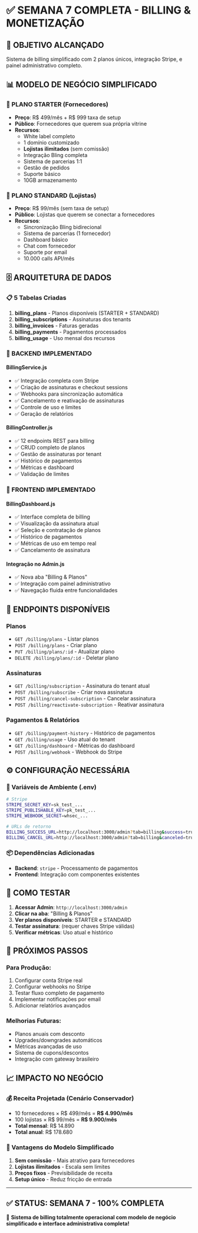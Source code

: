 # ✅ SEMANA 7 COMPLETA - BILLING & MONETIZAÇÃO

## 🎯 OBJETIVO ALCANÇADO
Sistema de billing simplificado com 2 planos únicos, integração Stripe, e painel administrativo completo.

## 📊 MODELO DE NEGÓCIO SIMPLIFICADO

### 🏢 PLANO STARTER (Fornecedores)
- **Preço**: R$ 499/mês + R$ 999 taxa de setup
- **Público**: Fornecedores que querem sua própria vitrine
- **Recursos**:
  - White label completo
  - 1 domínio customizado
  - **Lojistas ilimitados** (sem comissão)
  - Integração Bling completa
  - Sistema de parcerias 1:1
  - Gestão de pedidos
  - Suporte básico
  - 10GB armazenamento

### 🏪 PLANO STANDARD (Lojistas)
- **Preço**: R$ 99/mês (sem taxa de setup)
- **Público**: Lojistas que querem se conectar a fornecedores
- **Recursos**:
  - Sincronização Bling bidirecional
  - Sistema de parcerias (1 fornecedor)
  - Dashboard básico
  - Chat com fornecedor
  - Suporte por email
  - 10.000 calls API/mês

## 🗄️ ARQUITETURA DE DADOS

### 📋 5 Tabelas Criadas
1. **billing_plans** - Planos disponíveis (STARTER + STANDARD)
2. **billing_subscriptions** - Assinaturas dos tenants
3. **billing_invoices** - Faturas geradas
4. **billing_payments** - Pagamentos processados
5. **billing_usage** - Uso mensal dos recursos

### 🔧 BACKEND IMPLEMENTADO

#### BillingService.js
- ✅ Integração completa com Stripe
- ✅ Criação de assinaturas e checkout sessions
- ✅ Webhooks para sincronização automática
- ✅ Cancelamento e reativação de assinaturas
- ✅ Controle de uso e limites
- ✅ Geração de relatórios

#### BillingController.js
- ✅ 12 endpoints REST para billing
- ✅ CRUD completo de planos
- ✅ Gestão de assinaturas por tenant
- ✅ Histórico de pagamentos
- ✅ Métricas e dashboard
- ✅ Validação de limites

### 🎨 FRONTEND IMPLEMENTADO

#### BillingDashboard.js
- ✅ Interface completa de billing
- ✅ Visualização da assinatura atual
- ✅ Seleção e contratação de planos
- ✅ Histórico de pagamentos
- ✅ Métricas de uso em tempo real
- ✅ Cancelamento de assinatura

#### Integração no Admin.js
- ✅ Nova aba "Billing & Planos"
- ✅ Integração com painel administrativo
- ✅ Navegação fluida entre funcionalidades

## 🔗 ENDPOINTS DISPONÍVEIS

### Planos
- `GET /billing/plans` - Listar planos
- `POST /billing/plans` - Criar plano
- `PUT /billing/plans/:id` - Atualizar plano
- `DELETE /billing/plans/:id` - Deletar plano

### Assinaturas
- `GET /billing/subscription` - Assinatura do tenant atual
- `POST /billing/subscribe` - Criar nova assinatura
- `POST /billing/cancel-subscription` - Cancelar assinatura
- `POST /billing/reactivate-subscription` - Reativar assinatura

### Pagamentos & Relatórios
- `GET /billing/payment-history` - Histórico de pagamentos
- `GET /billing/usage` - Uso atual do tenant
- `GET /billing/dashboard` - Métricas do dashboard
- `POST /billing/webhook` - Webhook do Stripe

## ⚙️ CONFIGURAÇÃO NECESSÁRIA

### 🔑 Variáveis de Ambiente (.env)
```bash
# Stripe
STRIPE_SECRET_KEY=sk_test_...
STRIPE_PUBLISHABLE_KEY=pk_test_...
STRIPE_WEBHOOK_SECRET=whsec_...

# URLs de retorno
BILLING_SUCCESS_URL=http://localhost:3000/admin?tab=billing&success=true
BILLING_CANCEL_URL=http://localhost:3000/admin?tab=billing&canceled=true
```

### 📦 Dependências Adicionadas
- **Backend**: `stripe` - Processamento de pagamentos
- **Frontend**: Integração com componentes existentes

## 🚀 COMO TESTAR

1. **Acessar Admin**: `http://localhost:3000/admin`
2. **Clicar na aba**: "Billing & Planos"
3. **Ver planos disponíveis**: STARTER e STANDARD
4. **Testar assinatura**: (requer chaves Stripe válidas)
5. **Verificar métricas**: Uso atual e histórico

## 🎯 PRÓXIMOS PASSOS

### Para Produção:
1. Configurar conta Stripe real
2. Configurar webhooks no Stripe
3. Testar fluxo completo de pagamento
4. Implementar notificações por email
5. Adicionar relatórios avançados

### Melhorias Futuras:
- Planos anuais com desconto
- Upgrades/downgrades automáticos
- Métricas avançadas de uso
- Sistema de cupons/descontos
- Integração com gateway brasileiro

## 📈 IMPACTO NO NEGÓCIO

### 💰 Receita Projetada (Cenário Conservador)
- 10 fornecedores × R$ 499/mês = **R$ 4.990/mês**
- 100 lojistas × R$ 99/mês = **R$ 9.900/mês**
- **Total mensal**: R$ 14.890
- **Total anual**: R$ 178.680

### 🎯 Vantagens do Modelo Simplificado
1. **Sem comissão** - Mais atrativo para fornecedores
2. **Lojistas ilimitados** - Escala sem limites
3. **Preços fixos** - Previsibilidade de receita
4. **Setup único** - Reduz fricção de entrada

---

## ✅ STATUS: SEMANA 7 - 100% COMPLETA

🎉 **Sistema de billing totalmente operacional com modelo de negócio simplificado e interface administrativa completa!**